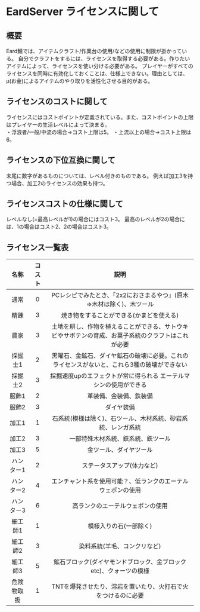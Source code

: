 ﻿# EardServer ライセンスに関して

## 概要
Eard鯖では、アイテムクラフト/作業台の使用/などの使用に制限が掛かっている。
自分でクラフトをするには、ライセンスを取得する必要がある。作りたいアイテムによって、ライセンスを使い分ける必要がある。
プレイヤーがすべてのライセンスを同時に有効化しておくことは、仕様上できない。理由としては、μ(お金)によるアイテムのやり取りを活性化させる目的がある。

## ライセンスのコストに関して
ライセンスにはコストポイントが定義されている。また、コストポイントの上限はプレイヤーの生活レベルによって決まる。    
・浮浪者/一般/中流の場合→コスト上限は5。
・上流以上の場合→コスト上限は6。

## ライセンスの下位互換に関して
末尾に数字があるものについては、レベル付きのものである。
例えば加工3を持つ場合、加工2のライセンスの効果も持つ。

## ライセンスコストの仕様に関して
レベルなし(=最高レベルが1)の場合にはコスト3。
最高のレベルが2の場合には、1の場合はコスト2、2の場合はコスト3。

## ライセンス一覧表    
| 名称 | コスト | 説明 |  
|:----:|:----:|:----:|  
|通常 |0 |PCレシピでみたとき、「2x2におさまるやつ」(原木⇒木材は除く)、木ツール |   
|精錬 |3 |焼き物をすることができる(かまどを使える) |
|農家 |3 |土地を耕し、作物を植えることができる、サトウキビやサボテンの育成、お菓子系統のクラフトはこれが必要 |
|採掘士1 |2 |黒曜石、金鉱石、ダイヤ鉱石の破壊に必要。これのライセンスがないと、これら3種の破壊ができない |
|採掘士2 |3 |採掘速度upのエフェクトが常に得られる エーテルマシンの使用ができる |
|服飾1 |2 |革装備、金装備、鉄装備 |
|服飾2 |3 |ダイヤ装備 |
|加工1 |1 |石系統(模様は除く)、石ツール、木材系統、砂岩系統、レンガ系統 |  
|加工2 |3 |一部特殊木材系統、鉄系統、鉄ツール |  
|加工3 |5 |金ツール、ダイヤツール |
|ハンター1 |2 |ステータスアップ(体力など) |  
|ハンター2 |4 |エンチャント系を使用可能？、低ランクのエーテルウェポンの使用 |  
|ハンター3 |6 |高ランクのエーテルウェポンの使用 |  
|細工師1 |1 |模様入りの石(一部除く) |  
|細工師2 |3 |染料系統(羊毛、コンクリなど) |  
|細工師3 |5 |鉱石ブロック(ダイヤモンドブロック、金ブロックetc)、クォーツの模様 |
|危険物取扱 |1 |TNTを爆発させたり、溶岩を置いたり、火打石で火をつけるのに必要 |









